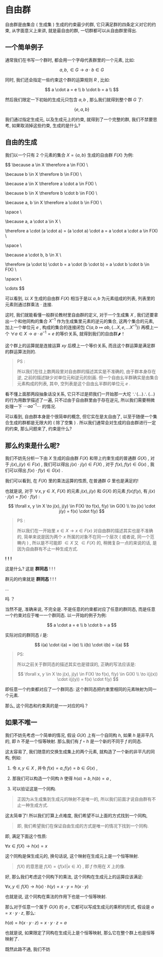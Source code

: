 # 自由群

自由群是由集合 ( 生成集 ) 生成的约束最少的群,
它只满足群的四条定义对它的约束, 从字面意义上来讲,
就是最自由的群, 一切群都可以从自由群里得出. 

## 一个简单例子

通常我们在书写一个群时, 都会用一个字母代表群里的一个元素,
比如:

$$
  a, b, \in G \to a \cdot b \in G
$$

同时, 我们还会指定一些约束这个群的运算规则 $R$ , 比如:

$$
  a \cdot a = e \\
  b \cdot b = a \\
$$

然后我们限定一下初始的生成元只包含 $a, b$ , 那么我们就得到整个群 $G$ 了:

$$
\{ e, a, b \}
$$

我们通过指定生成元, 以及生成元上的约束, 就得到了一个完整的群,
我们不禁要思考, 如果取消掉这些约束, 生成的是什么?

## 自由的生成

我们以一个只有 2 个元素的集合 $X = \{ a, b \}$ 生成的自由群 $F(X)$ 为例:

$$
\because a \in X \therefore a \in F(X) \\

\because b \in X \therefore b \in F(X) \\

\because a \in X \therefore a \cdot a \in F(X) \\

\because b \in X \therefore b \cdot b \in F(X) \\

\because a, b \in X \therefore a \cdot b \in F(X) \\

\space \\

\because a, a \cdot a \in X \\

\therefore a \cdot (a \cdot a) =
(a \cdot a) \cdot a = a \cdot a \cdot a \in F(X) \\

\space \\

\because a \cdot b, b \in X \\

\therefore (a \cdot b) \cdot b =
a \cdot (b \cdot b) = a \cdot b \cdot b \in F(X) \\

\space \\

\cdots
$$

可以看到, 以 $X$ 生成的自由群 $F(X)$ 相当于是以 $a, b$ 为元素组成的列表,
列表里的元素则通过群乘法 $\cdot$ 连接.

这时, 我们就能看懂一般群论教材里自由群的定义, 对于一个生成集 $X$ ,
我们还要拿出一个和他同构的集合 $X^{-1}$ 作为生成集里元素的逆元的集合,
这两个集合的元素, 加上一个单位元 $e$ ,
构成的集合的连接闭包 $C(a,b \mapsto ab, \{ ...X, e, ...X^{-1 } \})$
再模上一个 $\forall a \in X \to a \cdot a^{-1} = e$ 的等价关系,
就得到我们的自由群🌶！

这个群上的运算就是连接运算 $xy$ 后模上一个等价关系, 而且这个群运算是满足群的群运算法则的.

> PS :
> 
> 所以我们在往上数两段里对自由群的描述其实是不准确的,
> 由于群本身存在逆, 之前的描述缺少对单位元和逆元的刻画.
> 但一个自由幺半群确实是由集合元素构成的列表,
> 其中, 空列表是这个自由幺半群的单位元 $e$ .

看不懂上面那两段抽象话没关系, 它只不过是把我们一开始那一大坨
$\because ( \dots ) \therefore ( \dots )$ 的行为用数学描述了一遍,
只不过由于自由群里由于存在逆元, 所以我们需要稍微处理一下
$\cdots a a^{-1} \cdots$ 的情况.

可以看到, 自由群本身是个很简单的概念, 但它实在是太自由了,
以至于随便一个集合生成的群都是无限大的 ( 除了空集 ) .
所以我们通常会对生成的自由群进行一定的约束, 那么问题来了, 约束是什么?

## 那么约束是什么呢?

我们不妨先分析一下由 $X$ 生成的自由群 $F(X)$ 和带上约束生成的普通群 $G(X)$ ,
对于 $j(x), j(y) \in F(x)$ , 我们可以得出 $j(x) \cdot j(y) \in F(X)$ ,
对于 $f(x), f(y) \in G(x)$ , 我们可以得出 $f(x) \cdot f(y) \in G(x)$ .

我们可以看到, 在 $F(X)$ 里的乘法运算的性质, 在普通群 $G$ 里也是满足的!

也就是说, 对于 $\forall x, y \in X$, $F(X)$ 的元素 $j(x), j(y)$
和 $G(X)$ 的元素 $f(x) f(y)$, 有 $j(x) \cdot j(y) = f(x) \cdot f(y)$ :

$$
\forall x, y \in X
\to j(x), j(y) \in F(X)
\to f(x), f(y) \in G(X) \\
\to j(x) \cdot j(y) = f(x) \cdot f(y)
$$

> PS :
> 
> 所以我们在一开始里 $x \in X \to x \in F(x)$ 对自由群的描述其实也是不准确的,
> 简单来说是因为两个 $x$ 所属的对象不在同一个层次 ( 或者说, 同一个范畴内 ) ,
> 所以是不可能即 $\in X$ 又 $\in F(X)$ 的,
> 稍微复杂一点的来说的话, 是因为自由群有不止一种生成方式.

**!** **!** **!**

这是什么? 这是 **群同态** ! ! !

群元的约束就是 **群同态** ! ! !

...

吗 ？

当然不是, 准确来说, 不完全是.
不是任意的约束都对应了任意的群同态,
而是任意一个约束对应于唯一一个群同态.
以一开始的例子为例:

$$
a \cdot a = e \\
b \cdot b = a
$$

实际对应的群同态 $i$ 是:

$$
i(a) \cdot i(a) = i(e) \\
i(b) \cdot i(b) = i(a)
$$

> PS:
>
> 所以之前关于群同态的描述其实也是错误的, 正确的写法应该是:
> 
> $$
> \forall x, y \in X
> \to j(x), j(y) \in F(X)
> \to f(x), f(y) \in G(X) \\
> \to i(j(x)) \cdot i(j(y)) = f(x) \cdot f(y)
> $$

即任意一个约束都对应了一个群同态: 这个群同态把约束里相同的元素映射为同一个元素.

那么, 这个同态和约束真的是一一对应的吗？

## 如果不唯一

我们不妨先考虑一个简单的情况, 假设 $G(X)$ 上有一个自同构 $h$,
如果 $h$ 是非平凡的, 即 $h$ 不是一个恒等映射.
那么我们有 $f \circ h$ 是一个新的不同于 $f$ 的同态.

这太容易了, 我们随意的交换生成集上的两个元素, 
就构造了一个新的非平凡的同构, 例如:

1. 令 $x, y \in X$ , 并令 $f(x) = a, f(y) = b \in G(x)$ ,

2. 那我们可以构造一个同构 $h$ 使得 $h(a) = b, h(b) = a$ ,

3. 可以验证这是一个同构.

> 正因为从生成集到生成元的映射不是唯一的,
> 所以我们前面才说自由群有不止一种生成方式.

这太简单了! 所以我们打算上点难度,
我们希望不以上面的方式找到一个同构,

> 即, 我们希望我们在保证自由生成的方式是唯一的情况下找到一个同构.

即, 满足下面这个性质:

$\forall x \in f(X) \to h(x) = x$


这个同构是保生成元的, 换句话说, 这个映射在生成元上是一个恒等映射.

> $f(X)$ 的意思是 $f(X) = \{ f(x) | x \in X \}$ , 即 $f$ 作用在 $X$ 上的像.

好, 那么我们考虑这个同构下的乘法, 这个同构在生成元上的运算应该满足:

$\forall x, y \in f(X) \to h(x) \cdot h(y) = x \cdot y = h(x \cdot y)$

也就是说, 这个同构在乘法的作用下也是一个恒等映射.

那么对于任意一个属于 $G(X)$ 的 $a$ , 它都可以写成生成元的乘积的形式,
假设是 $a = x \cdot y \cdot z$, 那么:

$h(a) = h(x \cdot y \cdot z) = x \cdot y \cdot z = a$

也就是说, 如果限定了同构在生成元上是个恒等映射, 那么它在整个群上也是恒等映射了.

既然此路不通, 我们不妨

